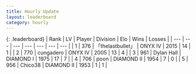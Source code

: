 ```yaml
---
title: Hourly Update
layout: leaderboard
category: hourly
---
```


{: .leaderboard}
| Rank | LV | Player | Division | Elo | Wins | Losses |
| --- | --- | --- | --- | --- | --- | --- |
| <span data-change="0">1</span> | 376 | <span title="ID: 641994">「thelastbullet」</span> | ONYX IV | <span data-change="0">2015</span> | <span data-change="0">14</span> | <span data-change="0">1</span> |
| <span data-change="1">2</span> | 770 | <span title="ID: 54134">cungadero</span> | ONYX IV | <span data-change="50">2005</span> | <span data-change="6">13</span> | <span data-change="1">4</span> |
| <span data-change="-1">3</span> | 961 | <span title="ID: 174294">Dylan Hall</span> | DIAMOND I | <span data-change="0">1975</span> | <span data-change="0">17</span> | <span data-change="0">7</span> |
| <span data-change="0">4</span> | 706 | <span title="ID: 540690">poon</span> | DIAMOND II | <span data-change="0">1954</span> | <span data-change="0">7</span> | <span data-change="0">0</span> |
| <span data-change="0">5</span> | 956 | <span title="ID: 409927">Chico38</span> | DIAMOND II | <span data-change="0">1953</span> | <span data-change="0">1</span> | <span data-change="0">1</span> |